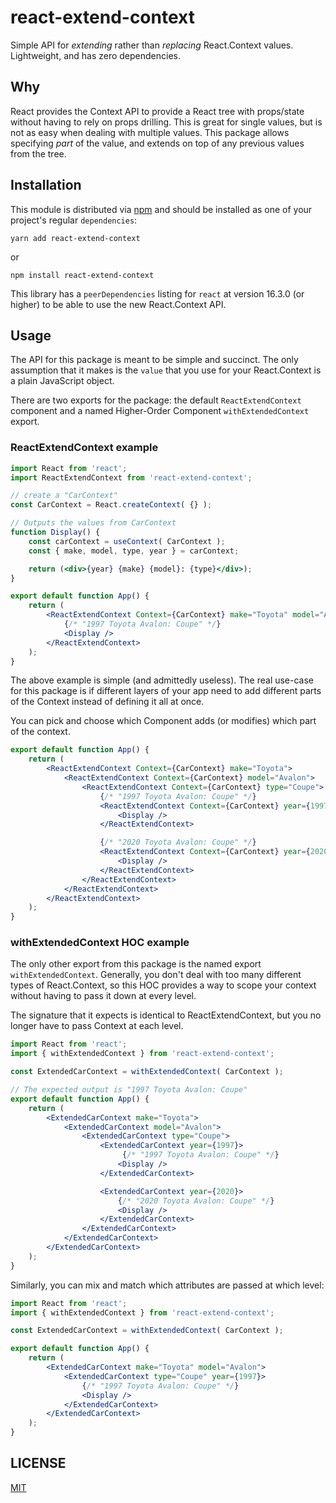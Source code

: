 # react-extend-context
Simple API for _extending_ rather than _replacing_ React.Context values. Lightweight, and has zero dependencies.

## Why
React provides the Context API to provide a React tree with props/state without having to rely on props drilling. This is great for single values, but is not as easy when dealing with multiple values. This package allows specifying _part_ of the value, and extends on top of any previous values from the tree.

## Installation
This module is distributed via [npm][npm]  and
should be installed as one of your project's regular `dependencies`:

```
yarn add react-extend-context
```
or
```
npm install react-extend-context
```

This library has a `peerDependencies` listing for `react` at version 16.3.0 (or higher) to be able to use the new React.Context API.

## Usage
The API for this package is meant to be simple and succinct. The only assumption that it makes is the `value` that you use for your React.Context is a plain JavaScript object.

There are two exports for the package: the default `ReactExtendContext` component and a named Higher-Order Component `withExtendedContext` export.

### ReactExtendContext example
```jsx
import React from 'react';
import ReactExtendContext from 'react-extend-context';

// create a "CarContext"
const CarContext = React.createContext( {} );

// Outputs the values from CarContext
function Display() {
	const carContext = useContext( CarContext );
	const { make, model, type, year } = carContext;

	return (<div>{year} {make} {model}: {type}</div>);
}

export default function App() {
    return (
        <ReactExtendContext Context={CarContext} make="Toyota" model="Avalon" type="Coupe" year={1997}>
            {/* "1997 Toyota Avalon: Coupe" */}
            <Display />
        </ReactExtendContext>
    );
}
```

The above example is simple (and admittedly useless). The real use-case for this package is if different layers of your app need to add different parts of the Context instead of defining it all at once.

You can pick and choose which Component adds (or modifies) which part of the context.
```jsx
export default function App() {
    return (
        <ReactExtendContext Context={CarContext} make="Toyota">
            <ReactExtendContext Context={CarContext} model="Avalon">
                <ReactExtendContext Context={CarContext} type="Coupe">
                    {/* "1997 Toyota Avalon: Coupe" */}
                    <ReactExtendContext Context={CarContext} year={1997}>
                        <Display />
                    </ReactExtendContext>

                    {/* "2020 Toyota Avalon: Coupe" */}
                    <ReactExtendContext Context={CarContext} year={2020}>
                        <Display />
                    </ReactExtendContext>
                </ReactExtendContext>
            </ReactExtendContext>
        </ReactExtendContext>
    );
}
```

### withExtendedContext HOC example
The only other export from this package is the named export `withExtendedContext`. Generally, you don't deal with too many different types of React.Context, so this HOC provides a way to scope your context without having to pass it down at every level.

The signature that it expects is identical to ReactExtendContext, but you no longer have to pass Context at each level.

```jsx
import React from 'react';
import { withExtendedContext } from 'react-extend-context';

const ExtendedCarContext = withExtendedContext( CarContext );

// The expected output is "1997 Toyota Avalon: Coupe"
export default function App() {
    return (
        <ExtendedCarContext make="Toyota">
            <ExtendedCarContext model="Avalon">
                <ExtendedCarContext type="Coupe">
                    <ExtendedCarContext year={1997}>
                         {/* "1997 Toyota Avalon: Coupe" */}
                        <Display />
                    </ExtendedCarContext>

                    <ExtendedCarContext year={2020}>
                        {/* "2020 Toyota Avalon: Coupe" */}
                        <Display />
                    </ExtendedCarContext>
                </ExtendedCarContext>
            </ExtendedCarContext>
        </ExtendedCarContext>
    );
}
```

Similarly, you can mix and match which attributes are passed at which level:
```jsx
import React from 'react';
import { withExtendedContext } from 'react-extend-context';

const ExtendedCarContext = withExtendedContext( CarContext );

export default function App() {
    return (
        <ExtendedCarContext make="Toyota" model="Avalon">
            <ExtendedCarContext type="Coupe" year={1997}>
                {/* "1997 Toyota Avalon: Coupe" */}
                <Display />
            </ExtendedCarContext>
        </ExtendedCarContext>
    );
}
```

## LICENSE
[MIT](LICENSE)

<!-- prettier-ignore-start -->
[npm]: https://www.npmjs.com/package/react-extend-context
<!-- prettier-ignore-end -->